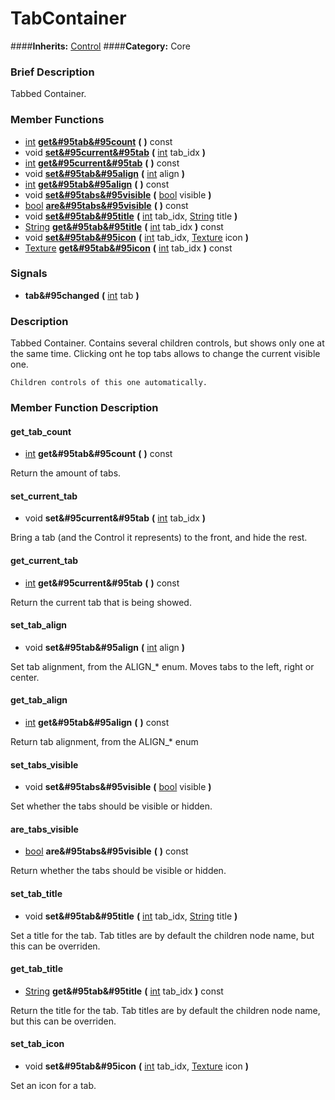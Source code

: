 #  TabContainer  
####**Inherits:** [Control](class_control)
####**Category:** Core

###  Brief Description  
Tabbed Container.

###  Member Functions 
  * [int](class_int)  **[get&#95tab&#95count](#get_tab_count)**  **(** **)** const
  * void  **[set&#95current&#95tab](#set_current_tab)**  **(** [int](class_int) tab_idx  **)**
  * [int](class_int)  **[get&#95current&#95tab](#get_current_tab)**  **(** **)** const
  * void  **[set&#95tab&#95align](#set_tab_align)**  **(** [int](class_int) align  **)**
  * [int](class_int)  **[get&#95tab&#95align](#get_tab_align)**  **(** **)** const
  * void  **[set&#95tabs&#95visible](#set_tabs_visible)**  **(** [bool](class_bool) visible  **)**
  * [bool](class_bool)  **[are&#95tabs&#95visible](#are_tabs_visible)**  **(** **)** const
  * void  **[set&#95tab&#95title](#set_tab_title)**  **(** [int](class_int) tab_idx, [String](class_string) title  **)**
  * [String](class_string)  **[get&#95tab&#95title](#get_tab_title)**  **(** [int](class_int) tab_idx  **)** const
  * void  **[set&#95tab&#95icon](#set_tab_icon)**  **(** [int](class_int) tab_idx, [Texture](class_texture) icon  **)**
  * [Texture](class_texture)  **[get&#95tab&#95icon](#get_tab_icon)**  **(** [int](class_int) tab_idx  **)** const

###  Signals  
  *  **tab&#95changed**  **(** [int](class_int) tab  **)**

###  Description  
Tabbed Container. Contains several children controls, but shows only one at the same time. Clicking ont he top tabs allows to change the current visible one.

	Children controls of this one automatically.

###  Member Function Description  

#### <a name="get_tab_count">get_tab_count</a>
  * [int](class_int)  **get&#95tab&#95count**  **(** **)** const

Return the amount of tabs.

#### <a name="set_current_tab">set_current_tab</a>
  * void  **set&#95current&#95tab**  **(** [int](class_int) tab_idx  **)**

Bring a tab (and the Control it represents) to the front, and hide the rest.

#### <a name="get_current_tab">get_current_tab</a>
  * [int](class_int)  **get&#95current&#95tab**  **(** **)** const

Return the current tab that is being showed.

#### <a name="set_tab_align">set_tab_align</a>
  * void  **set&#95tab&#95align**  **(** [int](class_int) align  **)**

Set tab alignment, from the ALIGN_* enum. Moves tabs to the left, right or center.

#### <a name="get_tab_align">get_tab_align</a>
  * [int](class_int)  **get&#95tab&#95align**  **(** **)** const

Return tab alignment, from the ALIGN_* enum

#### <a name="set_tabs_visible">set_tabs_visible</a>
  * void  **set&#95tabs&#95visible**  **(** [bool](class_bool) visible  **)**

Set whether the tabs should be visible or hidden.

#### <a name="are_tabs_visible">are_tabs_visible</a>
  * [bool](class_bool)  **are&#95tabs&#95visible**  **(** **)** const

Return whether the tabs should be visible or hidden.

#### <a name="set_tab_title">set_tab_title</a>
  * void  **set&#95tab&#95title**  **(** [int](class_int) tab_idx, [String](class_string) title  **)**

Set a title for the tab. Tab titles are by default the children node name, but this can be overriden.

#### <a name="get_tab_title">get_tab_title</a>
  * [String](class_string)  **get&#95tab&#95title**  **(** [int](class_int) tab_idx  **)** const

Return the title for the tab. Tab titles are by default the children node name, but this can be overriden.

#### <a name="set_tab_icon">set_tab_icon</a>
  * void  **set&#95tab&#95icon**  **(** [int](class_int) tab_idx, [Texture](class_texture) icon  **)**

Set an icon for a tab.
